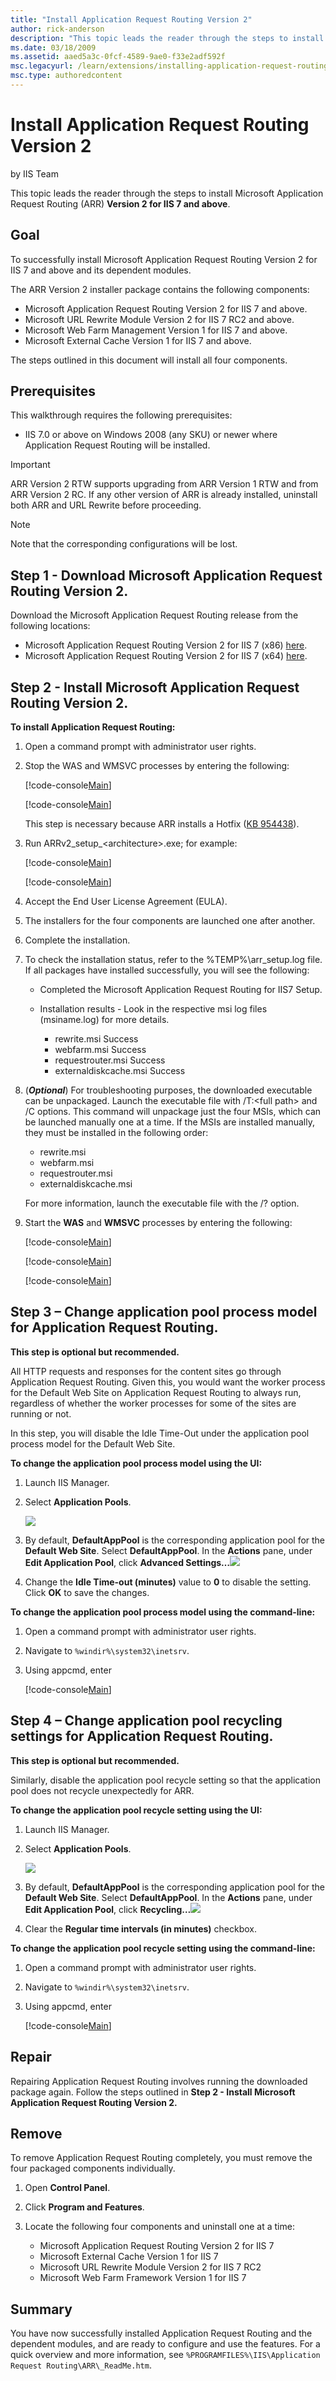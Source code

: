 ```yaml
---
title: "Install Application Request Routing Version 2"
author: rick-anderson
description: "This topic leads the reader through the steps to install Microsoft Application Request Routing (ARR) Version 2 for IIS 7 and above . Goal To successfully ins..."
ms.date: 03/18/2009
ms.assetid: aaed5a3c-0fcf-4589-9ae0-f33e2adf592f
msc.legacyurl: /learn/extensions/installing-application-request-routing-arr/install-application-request-routing-version-2
msc.type: authoredcontent
---
```

Install Application Request Routing Version 2
====================
by IIS Team

This topic leads the reader through the steps to install Microsoft Application Request Routing (ARR) **Version 2 for IIS 7 and above**.

## Goal

To successfully install Microsoft Application Request Routing Version 2 for IIS 7 and above and its dependent modules.

The ARR Version 2 installer package contains the following components:

- Microsoft Application Request Routing Version 2 for IIS 7 and above.
- Microsoft URL Rewrite Module Version 2 for IIS 7 RC2 and above.
- Microsoft Web Farm Management Version 1 for IIS 7 and above.
- Microsoft External Cache Version 1 for IIS 7 and above.

The steps outlined in this document will install all four components.

## Prerequisites

This walkthrough requires the following prerequisites:

- IIS 7.0 or above on Windows 2008 (any SKU) or newer where Application Request Routing will be installed.

> [!IMPORTANT]
> ARR Version 2 RTW supports upgrading from ARR Version 1 RTW and from ARR Version 2 RC. If any other version of ARR is already installed, uninstall both ARR and URL Rewrite before proceeding.

> [!NOTE]
> Note that the corresponding configurations will be lost.

## Step 1 - Download Microsoft Application Request Routing Version 2.

Download the Microsoft Application Request Routing release from the following locations:

- Microsoft Application Request Routing Version 2 for IIS 7 (x86) [here](https://download.microsoft.com/download/4/D/F/4DFDA851-515F-474E-BA7A-5802B3C95101/ARRv2_setup_x86.EXE).
- Microsoft Application Request Routing Version 2 for IIS 7 (x64) [here](https://download.microsoft.com/download/3/4/1/3415F3F9-5698-44FE-A072-D4AF09728390/ARRv2_setup_x64.EXE).

## Step 2 - Install Microsoft Application Request Routing Version 2.

**To install Application Request Routing:** 

1. Open a command prompt with administrator user rights.
2. Stop the WAS and WMSVC processes by entering the following: 

    [!code-console[Main](install-application-request-routing-version-2/samples/sample1.cmd)]

    [!code-console[Main](install-application-request-routing-version-2/samples/sample2.cmd)]

   This step is necessary because ARR installs a Hotfix ([KB 954438](https://support.microsoft.com/kb/954438)).
3. Run ARRv2\_setup\_&lt;architecture&gt;.exe; for example: 

    [!code-console[Main](install-application-request-routing-version-2/samples/sample3.cmd)]

    [!code-console[Main](install-application-request-routing-version-2/samples/sample4.cmd)]
4. Accept the End User License Agreement (EULA).
5. The installers for the four components are launched one after another.
6. Complete the installation.
7. To check the installation status, refer to the %TEMP%\arr\_setup.log file. If all packages have installed successfully, you will see the following: 

    - Completed the Microsoft Application Request Routing for IIS7 Setup.
    - Installation results - Look in the respective msi log files (msiname.log) for more details. 

        - rewrite.msi Success
        - webfarm.msi Success
        - requestrouter.msi Success
        - externaldiskcache.msi Success
8. (***Optional***) For troubleshooting purposes, the downloaded executable can be unpackaged. Launch the executable file with /T:&lt;full path&gt; and /C options. This command will unpackage just the four MSIs, which can be launched manually one at a time. If the MSIs are installed manually, they must be installed in the following order: 

    - rewrite.msi
    - webfarm.msi
    - requestrouter.msi
    - externaldiskcache.msi

   For more information, launch the executable file with the /? option.
9. Start the **WAS** and **WMSVC** processes by entering the following: 

    [!code-console[Main](install-application-request-routing-version-2/samples/sample5.cmd)]

    [!code-console[Main](install-application-request-routing-version-2/samples/sample6.cmd)]

    [!code-console[Main](install-application-request-routing-version-2/samples/sample7.cmd)]

## Step 3 – Change application pool process model for Application Request Routing.

**This step is optional but recommended.**

All HTTP requests and responses for the content sites go through Application Request Routing. Given this, you would want the worker process for the Default Web Site on Application Request Routing to always run, regardless of whether the worker processes for some of the sites are running or not.

In this step, you will disable the Idle Time-Out under the application pool process model for the Default Web Site.

**To change the application pool process model using the UI:** 

1. Launch IIS Manager.
2. Select **Application Pools**.  
  
    [![](install-application-request-routing-version-2/_static/image3.jpg)](install-application-request-routing-version-2/_static/image2.jpg)
3. By default, **DefaultAppPool** is the corresponding application pool for the **Default Web Site**. Select **DefaultAppPool**. In the **Actions** pane, under **Edit Application Pool**, click **Advanced Settings…**[![](install-application-request-routing-version-2/_static/image5.jpg)](install-application-request-routing-version-2/_static/image4.jpg)
4. Change the **Idle Time-out (minutes)** value to **0** to disable the setting. Click **OK** to save the changes.

**To change the application pool process model using the command-line:** 

1. Open a command prompt with administrator user rights.
2. Navigate to `%windir%\system32\inetsrv`.
3. Using appcmd, enter 

    [!code-console[Main](install-application-request-routing-version-2/samples/sample8.cmd)]

## Step 4 – Change application pool recycling settings for Application Request Routing.

**This step is optional but recommended.**

Similarly, disable the application pool recycle setting so that the application pool does not recycle unexpectedly for ARR.

**To change the application pool recycle setting using the UI:** 

1. Launch IIS Manager.
2. Select **Application Pools**.  
  
    [![](install-application-request-routing-version-2/_static/image7.jpg)](install-application-request-routing-version-2/_static/image6.jpg)
3. By default, **DefaultAppPool** is the corresponding application pool for the **Default Web Site**. Select **DefaultAppPool**. In the **Actions** pane, under **Edit Application Pool**, click **Recycling…**[![](install-application-request-routing-version-2/_static/image9.jpg)](install-application-request-routing-version-2/_static/image8.jpg)
4. Clear the **Regular time intervals (in minutes)** checkbox.

**To change the application pool recycle setting using the command-line:** 

1. Open a command prompt with administrator user rights.
2. Navigate to `%windir%\system32\inetsrv`.
3. Using appcmd, enter 

    [!code-console[Main](install-application-request-routing-version-2/samples/sample9.cmd)]

## Repair

Repairing Application Request Routing involves running the downloaded package again. Follow the steps outlined in **Step 2 - Install Microsoft Application Request Routing Version 2.**

## Remove

To remove Application Request Routing completely, you must remove the four packaged components individually.

1. Open **Control Panel**.
2. Click **Program and Features**.
3. Locate the following four components and uninstall one at a time:

    - Microsoft Application Request Routing Version 2 for IIS 7
    - Microsoft External Cache Version 1 for IIS 7
    - Microsoft URL Rewrite Module Version 2 for IIS 7 RC2
    - Microsoft Web Farm Framework Version 1 for IIS 7

## Summary

You have now successfully installed Application Request Routing and the dependent modules, and are ready to configure and use the features. For a quick overview and more information, see `%PROGRAMFILES%\IIS\Application Request Routing\ARR\_ReadMe.htm`.